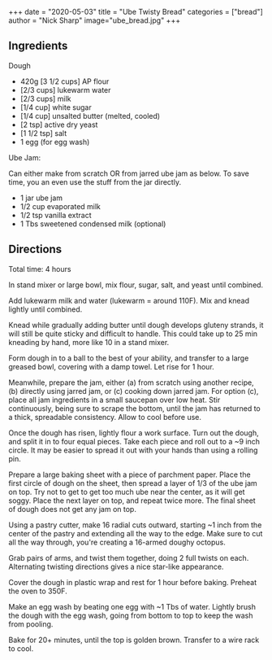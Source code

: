 +++
date = "2020-05-03"
title = "Ube Twisty Bread"
categories = ["bread"]
author = "Nick Sharp"
image="ube_bread.jpg"
+++

## Ingredients

Dough

- 420g [3 1/2 cups] AP flour
- [2/3 cups] lukewarm water
- [2/3 cups] milk
- [1/4 cup] white sugar
- [1/4 cup] unsalted butter (melted, cooled)
- [2 tsp] active dry yeast
- [1 1/2 tsp] salt
- 1 egg (for egg wash)

Ube Jam:

Can either make from scratch OR from jarred ube jam as below. To save time, you an even use the stuff from the jar directly.

- 1 jar ube jam
- 1/2 cup evaporated milk
- 1/2 tsp vanilla extract
- 1 Tbs sweetened condensed milk (optional)

## Directions

Total time: 4 hours

In stand mixer or large bowl, mix flour, sugar, salt, and yeast until combined.

Add lukewarm milk and water (lukewarm = around 110F). Mix and knead lightly until combined.

Knead while gradually adding butter until dough develops gluteny strands, it will still be quite sticky and difficult to handle. This could take up to 25 min kneading by hand, more like 10 in a stand mixer.

Form dough in to a ball to the best of your ability, and transfer to a large greased bowl, covering with a damp towel. Let rise for 1 hour.

Meanwhile, prepare the jam, either (a) from scratch using another recipe, (b) directly using jarred jam, or (c) cooking down jarred jam. For option (c), place all jam ingredients in a small saucepan over low heat. Stir continuously, being sure to scrape the bottom, until the jam has returned to a thick, spreadable consistency. Allow to cool before use.

Once the dough has risen, lightly flour a work surface. Turn out the dough, and split it in to four equal pieces. Take each piece and roll out to a ~9 inch circle. It may be easier to spread it out with your hands than using a rolling pin.

Prepare a large baking sheet with a piece of parchment paper. Place the first circle of dough on the sheet, then spread a layer of 1/3 of the ube jam on top. Try not to get to get too much ube near the center, as it will get soggy. Place the next layer on top, and repeat twice more. The final sheet of dough does not get any jam on top.

Using a pastry cutter, make 16 radial cuts outward, starting ~1 inch from the center of the pastry and extending all the way to the edge. Make sure to cut all the way through, you're creating a 16-armed doughy octopus.

Grab pairs of arms, and twist them together, doing 2 full twists on each. Alternating twisting directions gives a nice star-like appearance.

Cover the dough in plastic wrap and rest for 1 hour before baking. Preheat the oven to 350F.

Make an egg wash by beating one egg with ~1 Tbs of water. Lightly brush the dough with the egg wash, going from bottom to top to keep the wash from pooling.

Bake for 20+ minutes, until the top is golden brown. Transfer to a wire rack to cool.
